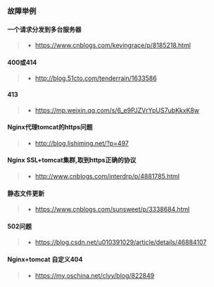 ### 故障举例

#### 一个请求分发到多台服务器
> * https://www.cnblogs.com/kevingrace/p/8185218.html

#### 400或414
> * http://blog.51cto.com/tenderrain/1633586

#### 413
> * https://mp.weixin.qq.com/s/6_e9PJZVrYpUS7ubKkxK8w 

#### Nginx代理tomcat的https问题
> * http://blog.lishiming.net/?p=497

#### Nginx SSL+tomcat集群,取到https正确的协议
> * http://www.cnblogs.com/interdrp/p/4881785.html 

#### 静态文件更新
> * https://www.cnblogs.com/sunsweet/p/3338684.html 

#### 502问题
> * https://blog.csdn.net/u010391029/article/details/46884107 

#### Nginx+tomcat 自定义404
> * https://my.oschina.net/clyy/blog/822849